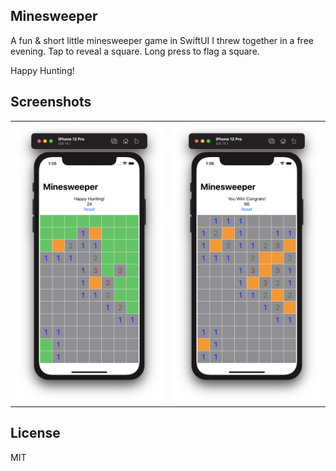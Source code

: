 ## Minesweeper

A fun & short little minesweeper game in SwiftUI I threw together in a free evening. Tap to reveal a square. Long press to flag a square. 

Happy Hunting!

## Screenshots

|   |   | 
|:-:|:-:|
| ![game.png](game.png) | ![win.png](win.png) |

## License

MIT
